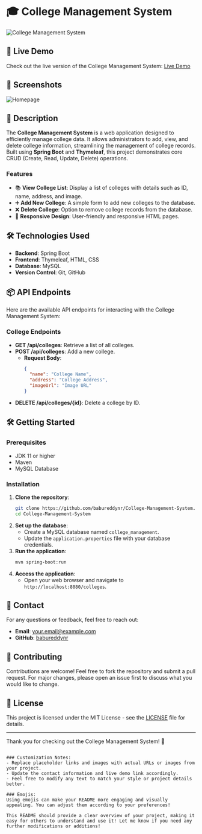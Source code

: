 
# 🎓 College Management System

![College Management System](https://via.placeholder.com/800x200?text=College+Management+System) <!-- Replace with your project image -->

## 🚀 Live Demo
Check out the live version of the College Management System: [Live Demo](https://your-live-demo-link.com) <!-- Replace with your live demo link -->

## 📸 Screenshots
![Homepage](https://via.placeholder.com/800x400?text=Homepage) <!-- Replace with actual screenshots -->


## 📜 Description
The **College Management System** is a web application designed to efficiently manage college data. It allows administrators to add, view, and delete college information, streamlining the management of college records. Built using **Spring Boot** and **Thymeleaf**, this project demonstrates core CRUD (Create, Read, Update, Delete) operations.

### Features
- 📚 **View College List**: Display a list of colleges with details such as ID, name, address, and image.
- ➕ **Add New College**: A simple form to add new colleges to the database.
- ❌ **Delete College**: Option to remove college records from the database.
- 📱 **Responsive Design**: User-friendly and responsive HTML pages.

## 🛠 Technologies Used
- **Backend**: Spring Boot
- **Frontend**: Thymeleaf, HTML, CSS
- **Database**: MySQL
- **Version Control**: Git, GitHub

## 📦 API Endpoints
Here are the available API endpoints for interacting with the College Management System:

### College Endpoints
- **GET /api/colleges**: Retrieve a list of all colleges.
- **POST /api/colleges**: Add a new college.
  - **Request Body**:
    ```json
    {
      "name": "College Name",
      "address": "College Address",
      "imageUrl": "Image URL"
    }
    ```
- **DELETE /api/colleges/{id}**: Delete a college by ID.

## 🛠 Getting Started

### Prerequisites
- JDK 11 or higher
- Maven
- MySQL Database

### Installation
1. **Clone the repository**:
   ```bash
   git clone https://github.com/babureddynr/College-Management-System.git
   cd College-Management-System
   ```
2. **Set up the database**:
   - Create a MySQL database named `college_management`.
   - Update the `application.properties` file with your database credentials.
3. **Run the application**:
   ```bash
   mvn spring-boot:run
   ```
4. **Access the application**:
   - Open your web browser and navigate to `http://localhost:8080/colleges`.

## 📧 Contact
For any questions or feedback, feel free to reach out:
- **Email**: your.email@example.com <!-- Replace with your email -->
- **GitHub**: [babureddynr](https://github.com/babureddynr) <!-- Replace with your GitHub profile -->

## 🤝 Contributing
Contributions are welcome! Feel free to fork the repository and submit a pull request. For major changes, please open an issue first to discuss what you would like to change.

## 📄 License
This project is licensed under the MIT License - see the [LICENSE](LICENSE) file for details.

---

Thank you for checking out the College Management System! 🎉
```

### Customization Notes:
- Replace placeholder links and images with actual URLs or images from your project.
- Update the contact information and live demo link accordingly.
- Feel free to modify any text to match your style or project details better.

### Emojis:
Using emojis can make your README more engaging and visually appealing. You can adjust them according to your preferences!

This README should provide a clear overview of your project, making it easy for others to understand and use it! Let me know if you need any further modifications or additions!
